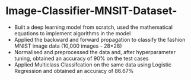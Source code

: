# Image-Classifier-MNSIT-Dataset-
- Built a deep learning model from scratch, used the mathematical equations to implement algorithms in the model 
- Applied the backward and forward propagation to classify the fashion MNIST image data (10,000 images - 28*28) 
- Normalised and preprocessed the data and, after hyperparameter tuning, obtained an accuracy of 90% on the test cases 
- Applied Multiclass Classifcation on the same data using Logistic Regression and obtained an accuracy of 86.67%
